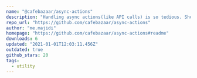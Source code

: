 ```yaml
---
name: "@cafebazaar/async-actions"
description: "Handling async actions(like API calls) is so tedious. Showing loading state and handling options like debouncing needs a lot of code duplications."
repo_url: "https://github.com/cafebazaar/async-actions"
author: "me.majidi"
homepage: "https://github.com/cafebazaar/async-actions#readme"
downloads: 6
updated: "2021-01-01T12:03:11.456Z"
outdated: true
github_stars: 20
tags: 
  - utility
---
```

